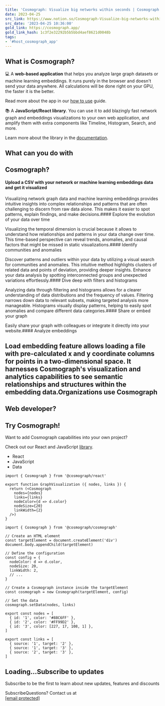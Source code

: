 ```yaml
---
title: 'Cosmograph: Visualize big networks within seconds | Cosmograph'
date: 2023-04-25
src_link: https://www.notion.so/Cosmograph-Visualize-big-networks-within-seconds-d69d4e2063314077a8bf3cf4fcaf9973
src_date: '2023-04-25 10:36:00'
gold_link: https://cosmograph.app/
gold_link_hash: 1c3f2e32292b5b5bbd4aef8621d0048b
tags:
- '#host_cosmograph_app'
---
```


What is Cosmograph?
-------------------

💻 A **web-based application** that helps you analyze large graph datasets or machine learning embeddings. It runs purely in the browser and doesn't send your data anywhere. All calculations will be done right on your GPU, the faster it is the better.  


Read more about the app in our [how to use](/docs/cosmograph/How%20to%20Use) guide.

📚 A **JavaScript/React library**. You can use it to add blazingly fast network graph and embeddings visualizations to your own web application, and amplify them with extra components like Timeline, Histogram, Search, and more.  


Learn more about the library in the [documentation](/docs/cosmograph/Introduction).

What can you do with
--------------------

Cosmograph?
-----------

#### Upload a CSV with your network or machine learning embeddings data and get it visualized

Visualizing network graph data and machine learning embeddings provides intuitive insights into complex relationships and patterns that are often challenging to discern from raw data alone. This makes it easier to spot patterns, explain findings, and make decisions.#### Explore the evolution of your data over time

Visualizing the temporal dimension is crucial because it allows to understand how relationships and patterns in your data change over time. This time-based perspective can reveal trends, anomalies, and causal factors that might be missed in static visualizations.#### Identify communities and anomalies

Discover patterns and outliers within your data by utilizing a visual search for communities and anomalies. This intuitive method highlights clusters of related data and points of deviation, providing deeper insights. Enhance your data analysis by spotting interconnected groups and unexpected variations effortlessly.#### Dive deep with filters and histograms

Analyzing data through filtering and histograms allows for a clearer understanding of data distributions and the frequency of values. Filtering narrows down data to relevant subsets, making targeted analysis more manageable. Histograms visually display patterns, helping to easily spot anomalies and compare different data categories.#### Share or embed your graph

Easily share your graph with colleagues or integrate it directly into your website.#### Analyze embeddings

Load embedding feature allows loading a file with pre-calculated x and y coordinate columns for points in a two-dimensional space. It harnesses Cosmograph's visualization and analytics capabilities to see semantic relationships and structures within the embedding data.Organizations use Cosmograph
----------------------------

Web developer?
--------------

Try Cosmograph!
---------------

Want to add Cosmograph capabilities into your own project?

Check out our React and JavaScript [library](/docs/cosmograph/Cosmograph%20Library/Cosmograph).

* React
* JavaScript
* Data


```
import { Cosmograph } from '@cosmograph/react'  
  
export function GraphVisualization ({ nodes, links }) {  
  return (<Cosmograph  
    nodes={nodes}  
    links={links}  
    nodeColor={d => d.color}  
    nodeSize={20}  
    linkWidth={2}  
  />)  
}  

```

```
import { Cosmograph } from '@cosmograph/cosmograph'  
  
// Create an HTML element  
const targetElement = document.createElement('div')  
document.body.appendChild(targetElement)  
    
// Define the configuration  
const config = {  
  nodeColor: d => d.color,  
  nodeSize: 20,  
  linkWidth: 2,  
  // ...   
}  
    
// Create a Cosmograph instance inside the targetElement   
const cosmograph = new Cosmograph(targetElement, config)  
    
// Set the data  
cosmograph.setData(nodes, links)  

```

```
export const nodes = [  
  { id: '1', color: '#88C6FF' },  
  { id: '2', color: '#FF99D2' },  
  { id: '3', color: [227, 17, 108, 1] },  
]  
  
export const links = [  
  { source: '1', target: '2' },  
  { source: '1', target: '3' },  
  { source: '2', target: '3' },  
]  

```
Loading...Subscribe to updates
--------------------

Subscribe to be the first to learn about new updates, features and discounts

SubscribeQuestions? 
Contact us at  
[[email protected]](/cdn-cgi/l/email-protection#bdd5d4fdded2ced0d2dacfdccdd593dccdcd)